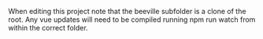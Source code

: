 When editing this project note that the beeville subfolder is a clone of the root. Any vue updates will need to be compiled running npm run watch from within the correct folder.
